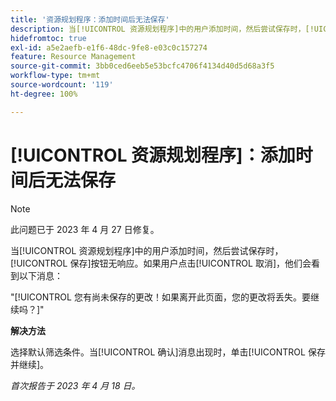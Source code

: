 ```yaml
---
title: '资源规划程序：添加时间后无法保存'
description: 当[!UICONTROL 资源规划程序]中的用户添加时间，然后尝试保存时，[!UICONTROL 保存]按钮无响应。如果该用户单击[!UICONTROL 取消]，则将看到一条关于未保存更改的消息。
hidefromtoc: true
exl-id: a5e2aefb-e1f6-48dc-9fe8-e03c0c157274
feature: Resource Management
source-git-commit: 3bb0ced6eeb5e53bcfc4706f4134d40d5d68a3f5
workflow-type: tm+mt
source-wordcount: '119'
ht-degree: 100%

---
```


# [!UICONTROL 资源规划程序]：添加时间后无法保存

>[!NOTE]
>
>此问题已于 2023 年 4 月 27 日修复。

当[!UICONTROL 资源规划程序]中的用户添加时间，然后尝试保存时，[!UICONTROL 保存]按钮无响应。如果用户点击[!UICONTROL 取消]，他们会看到以下消息：

&quot;[!UICONTROL 您有尚未保存的更改！如果离开此页面，您的更改将丢失。要继续吗？]&quot;

**解决方法**

选择默认筛选条件。当[!UICONTROL 确认]消息出现时，单击[!UICONTROL 保存并继续]。

_首次报告于 2023 年 4 月 18 日。_
